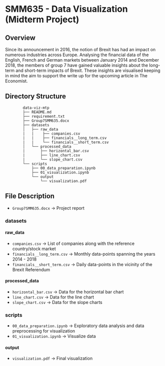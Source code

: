 # **SMM635 - Data Visualization (Midterm Project)**

## **Overview**
Since its announcement in 2016, the notion of Brexit has had an impact on numerous industries across Europe. Analysing the financial data of the English, French and German markets between January 2014 and December 2018, the members of group 7 have gained valuable insights about the long-term and short-term impacts of Brexit. These insights are visualised keeping in mind the aim to support the write up for the upcoming article in The Economist.

## **Directory Structure**

```
        data-viz-mtp
        ├── README.md
        ├── requirement.txt
        ├── Group7SMM635.docx
        ├── datasets
        │   ├── raw_data
        |   |    ├── companies.csv
        |   |    ├── financials__long_term.csv
        |   |    └── financials__short_term.csv
        │   └── processed_data
        |       ├── horizontal_bar.csv
        |       ├── line_chart.csv
        |       └── slope_chart.csv
        └── scripts
            ├── 00_data_preparation.ipynb
            ├── 01_visualization.ipynb
            └── output
                └── visualization.pdf

```

## File Description
-   `Group7SMM635.docx` -> Project report
### datasets
#### raw_data
-   `companies.csv` -> List of companies along with the reference country/stock market
-   `financials__long_term.csv` -> Monthly data-points spanning the years 2014 - 2018
-   `financials__short_term.csv` -> Daily data-points in the vicinity of the Brexit Referendum

#### processed_data
-   `horizontal_bar.csv` -> Data for the horizontal bar chart
-   `line_chart.csv` -> Data for the line chart
-   `slope_chart.csv` -> Data for the slope charts

### scripts
-   `00_data_preparation.ipynb` -> Exploratory data analysis and data preprocessing for visualization 
-   `01_visualization.ipynb` -> Visualize data

#### output
-   `visualization.pdf` -> Final visualization

